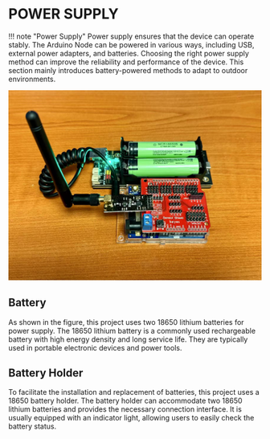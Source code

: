 # POWER SUPPLY

!!! note "Power Supply"
    Power supply ensures that the device can operate stably. The Arduino Node can be powered in various ways, including USB, external power adapters, and batteries. Choosing the right power supply method can improve the reliability and performance of the device. This section mainly introduces battery-powered methods to adapt to outdoor environments.

![](power.jpg)

## Battery

As shown in the figure, this project uses two 18650 lithium batteries for power supply. The 18650 lithium battery is a commonly used rechargeable battery with high energy density and long service life. They are typically used in portable electronic devices and power tools.

## Battery Holder

To facilitate the installation and replacement of batteries, this project uses a 18650 battery holder. The battery holder can accommodate two 18650 lithium batteries and provides the necessary connection interface. It is usually equipped with an indicator light, allowing users to easily check the battery status.